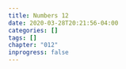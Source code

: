 ```yaml
---
title: Numbers 12
date: 2020-03-28T20:21:56-04:00
categories: []
tags: []
chapter: "012"
inprogress: false
---
```


